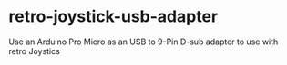 # retro-joystick-usb-adapter
Use an Arduino Pro Micro as an USB to 9-Pin D-sub adapter to use with retro Joystics
